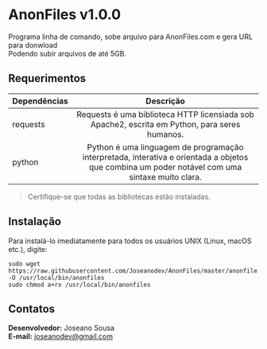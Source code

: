 # AnonFiles v1.0.0

Programa linha de comando, sobe arquivo para AnonFiles.com e gera URL para donwload  
Podendo subir arquivos de até 5GB.

## Requerimentos

| Dependências | Descrição |
| --- | :---: |
| requests | Requests é uma biblioteca HTTP licensiada sob Apache2, escrita em Python, para seres humanos. |
| python | Python é uma linguagem de programação interpretada, interativa e orientada a objetos que combina um poder notável com uma sintaxe muito clara. |

>Certifique-se que todas as bibliotecas estão instaladas.

## Instalação

Para instalá-lo imediatamente para todos os usuários UNIX (Linux, macOS etc.), digite:

	sudo wget https://raw.githubusercontent.com/Joseanodev/AnonFiles/master/anonfile.py -O /usr/local/bin/anonfiles
	sudo chmod a+rx /usr/local/bin/anonfiles

## Contatos

**Desenvolvedor:** Joseano Sousa  
**E-mail:** joseanodev@gmail.com  
